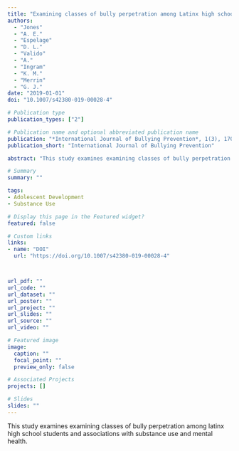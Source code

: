 ```yaml
---
title: "Examining classes of bully perpetration among Latinx high school students and associations with substance use and mental health"
authors:
  - "Jones"
  - "A. E."
  - "Espelage"
  - "D. L."
  - "Valido"
  - "A."
  - "Ingram"
  - "K. M."
  - "Merrin"
  - "G. J."
date: "2019-01-01"
doi: "10.1007/s42380-019-00028-4"

# Publication type
publication_types: ["2"]

# Publication name and optional abbreviated publication name
publication: "*International Journal of Bullying Prevention*, 1(3), 170-179"
publication_short: "International Journal of Bullying Prevention"

abstract: "This study examines examining classes of bully perpetration among latinx high school students and associations with substance use and mental health."

# Summary
summary: ""

tags:
- Adolescent Development
- Substance Use

# Display this page in the Featured widget?
featured: false

# Custom links
links:
- name: "DOI"
  url: "https://doi.org/10.1007/s42380-019-00028-4"



url_pdf: ""
url_code: ""
url_dataset: ""
url_poster: ""
url_project: ""
url_slides: ""
url_source: ""
url_video: ""

# Featured image
image:
  caption: ""
  focal_point: ""
  preview_only: false

# Associated Projects
projects: []

# Slides
slides: ""
---
```


This study examines examining classes of bully perpetration among latinx high school students and associations with substance use and mental health.
